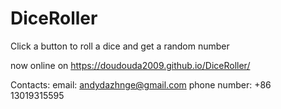 # DiceRoller

Click a button to roll a dice and get a random number

now online on https://doudouda2009.github.io/DiceRoller/

Contacts: email: andydazhnge@gmail.com phone number: +86 13019315595
